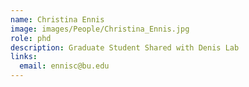 ```yaml
---
name: Christina Ennis
image: images/People/Christina_Ennis.jpg
role: phd
description: Graduate Student Shared with Denis Lab
links:
  email: ennisc@bu.edu
---
```

